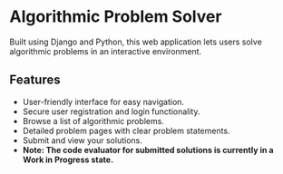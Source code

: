# Algorithmic Problem Solver

Built using Django and Python, this web application lets users solve algorithmic problems in an interactive environment.

## Features

- User-friendly interface for easy navigation.
- Secure user registration and login functionality.
- Browse a list of algorithmic problems.
- Detailed problem pages with clear problem statements.
- Submit and view your solutions.
- **Note: The code evaluator for submitted solutions is currently in a Work in Progress state.**

